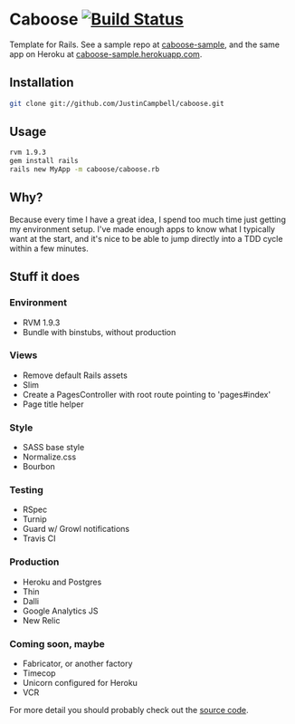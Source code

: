 # Caboose [![Build Status](https://secure.travis-ci.org/JustinCampbell/caboose.png)](https://secure.travis-ci.org/JustinCampbell/caboose)

Template for Rails. See a sample repo at [caboose-sample](http://github.com/JustinCampbell/caboose-sample), and the same app on Heroku at [caboose-sample.herokuapp.com](http://caboose-sample.herokuapp.com/).

## Installation

```sh
git clone git://github.com/JustinCampbell/caboose.git
```

## Usage

```sh
rvm 1.9.3
gem install rails
rails new MyApp -m caboose/caboose.rb
```

## Why?

Because every time I have a great idea, I spend too much time just getting
my environment setup. I've made enough apps to know what I typically want at the
start, and it's nice to be able to jump directly into a TDD cycle within a few
minutes.

## Stuff it does

### Environment

* RVM 1.9.3
* Bundle with binstubs, without production

### Views

* Remove default Rails assets
* Slim
* Create a PagesController with root route pointing to 'pages#index'
* Page title helper

### Style

* SASS base style
* Normalize.css
* Bourbon

### Testing

* RSpec
* Turnip
* Guard w/ Growl notifications
* Travis CI

### Production

* Heroku and Postgres
* Thin
* Dalli
* Google Analytics JS
* New Relic

### Coming soon, maybe

* Fabricator, or another factory
* Timecop
* Unicorn configured for Heroku
* VCR

For more detail you should probably check out the [source code](https://github.com/JustinCampbell/caboose/blob/master/caboose.rb).

